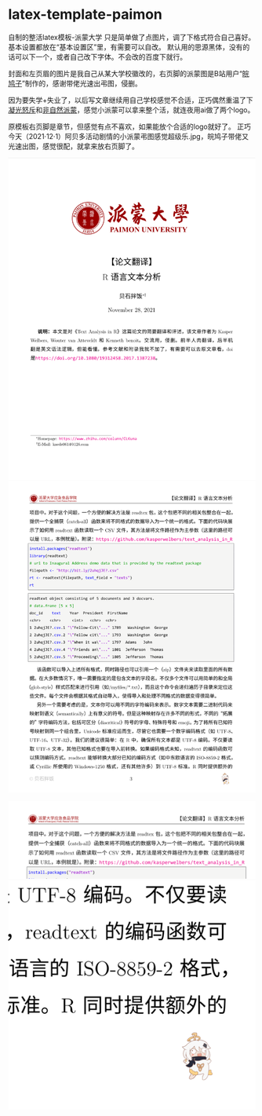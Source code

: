 # latex-template-paimon
自制的整活latex模板-派蒙大学
只是简单做了点图片，调了下格式符合自己喜好。基本设置都放在“基本设置区”里，有需要可以自改。
默认用的思源黑体，没有的话可以下一个，或者自己改下字体。不会改的百度下就行。

封面和左页眉的图片是我自己从某大学校徽改的，右页脚的派蒙图是B站用户“[皖鸠子](https://space.bilibili.com/959560?from=search&seid=4619895274717387249&spm_id_from=333.337.0.0)”制作的，感谢带佬光速出弔图，侵删。

因为要失学+失业了，以后写文章继续用自己学校感觉不合适，正巧偶然重温了下[凝光怒斥](https://www.bilibili.com/video/BV1x54y1h7Sj?from=search&seid=10036155931550209525&spm_id_from=333.337.0.0)和[非自然派蒙](https://www.bilibili.com/video/BV1zL4y1Y7jv?from=search&seid=8383916764044946608&spm_id_from=333.337.0.0)，感觉小派蒙可以拿来整个活，就连夜用ai做了两个logo。

原模板右页脚是章节，但感觉有点不喜欢，如果能放个合适的logo就好了。
正巧今天（2021·12·1）阿贝多活动剧情的小派蒙弔图感觉超级乐.jpg，皖鸠子带佬又光速出图，感觉很配，就拿来放右页脚了。


![image](https://github.com/Kaede0614/typoraimage/blob/main/github-latex-1.png) ![avatar](https://github.com/Kaede0614/typoraimage/blob/main/github-latex-2.png)



![avatar](https://github.com/Kaede0614/typoraimage/blob/main/github-latex-3.png)
![avatar](https://github.com/Kaede0614/typoraimage/blob/main/github-latex-4.png)
